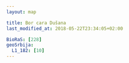 ```yaml
---
layout: map

title: Bor cara Dušana
last_modified_at: 2018-05-22T23:34:05+02:00

BioRaS: [228]
geoSrbija:
  L1_182: [10]
---
```

